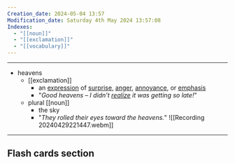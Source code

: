 ```yaml
---
Creation_date: 2024-05-04 13:57
Modification_date: Saturday 4th May 2024 13:57:08
Indexes:
  - "[[noun]]"
  - "[[exclamation]]"
  - "[[vocabulary]]"
---
```


----

- heavens
	- [[exclamation]]
		- an [expression](https://dictionary.cambridge.org/vi/dictionary/english/expression "expression") of [surprise](https://dictionary.cambridge.org/vi/dictionary/english/surprise "surprise"), [anger](https://dictionary.cambridge.org/vi/dictionary/english/anger "anger"), [annoyance](https://dictionary.cambridge.org/vi/dictionary/english/annoy "annoyance"), or [emphasis](https://dictionary.cambridge.org/vi/dictionary/english/emphasis "emphasis")
		- "*Good heavens – I didn’t [realize](https://dictionary.cambridge.org/vi/dictionary/english/realize "realize") it was getting so late!*"
	- plural [[noun]]
		- the sky
		- "*They rolled their eyes toward the heavens.*"
![[Recording 20240429221447.webm]]























---
## Flash cards section
